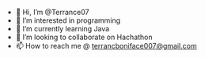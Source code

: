 - 👋 Hi, I’m @Terrance07
- 👀 I’m interested in programming
- 🌱 I’m currently learning  Java
- 💞️ I’m looking to collaborate on Hachathon
- 📫 How to reach me @ terrancboniface007@gmail.com

<!---
Terrance07/Terrance07 is a ✨ special ✨ repository because its `README.md` (this file) appears on your GitHub profile.
You can click the Preview link to take a look at your changes.
--->
